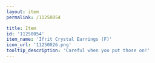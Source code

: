 ```yaml
---
layout: item
permalink: /11250054

title: Item
id: '11250054'
item_name: 'Ifrit Crystal Earrings (F)'
icon_url: '11250026.png'
tooltip_description: 'Careful when you put those on!'
---
```

